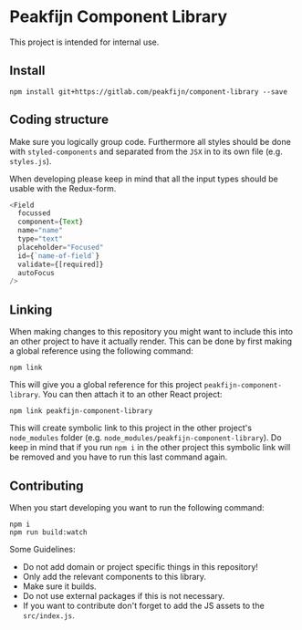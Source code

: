 # Peakfijn Component Library

This project is intended for internal use.

## Install

```terminal
npm install git+https://gitlab.com/peakfijn/component-library --save
```

## Coding structure
Make sure you logically group code. Furthermore all styles should be done with `styled-components` and separated from the `JSX` in to its own file (e.g. `styles.js`).

When developing please keep in mind that all the input types should be usable with the Redux-form. 

```js
<Field
  focussed
  component={Text}
  name="name"
  type="text"
  placeholder="Focused"
  id={`name-of-field`}
  validate={[required]}
  autoFocus
/>
```

## Linking 

When making changes to this repository you might want to include this into an other project to have it actually render. This can be done by first making a global reference using the following command:

```terminal
npm link
```
This will give you a global reference for this project `peakfijn-component-library`. You can then attach it to an other React project:

```terminal
npm link peakfijn-component-library
```
This will create symbolic link to this project in the other project's `node_modules` folder (e.g. `node_modules/peakfijn-component-library`). Do keep in mind that if you run `npm i` in the other project this symbolic link will be removed and you have to run this last command again.

## Contributing

When you start developing you want to run the following command:

```terminal
npm i
npm run build:watch
```

Some Guidelines: 
* Do not add domain or project specific things in this repository!
* Only add the relevant components to this library.
* Make sure it builds.
* Do not use external packages if this is not necessary.
* If you want to contribute don't forget to add the JS assets to the `src/index.js`.
